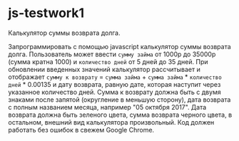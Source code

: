 # js-testwork1
Калькулятор суммы возврата долга.

Запрограммировать с помощью javascript калькулятор суммы возврата долга.
Пользователь может ввести `сумму займа` от 1000р до 35000р (сумма кратна 1000) и
`количество дней` от 5 дней до 35 дней. При обновлении введенных значений
калькулятор рассчитывает и отображает `сумму к возврату` = `сумма займа` + `сумма
займа` * `количество дней` * 0.00135 и дату возврата, равную дате, которая наступит
через указанное количество дней. Сумма к возврату должна быть с двумя знаками
после запятой (округление в меньшую сторону), дата возврата с полным названием
месяца, например "05 октября 2017". Дата возврата должна быть зеленого цвета,
сумма возврата черного цвета, в остальном, внешний вид калькулятора
произвольный. Код должен работать без ошибок в свежем Google Chrome. 
